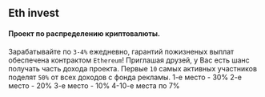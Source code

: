 ## Eth invest
#### Проект по распределению криптовалюты.
Зарабатывайте по `3-4%` ежедневно, гарантий пожизненых выплат обеспечена контрактом `Ethereum`!
Приглашая друзей, у Вас есть шанс получать часть дохода проекта.
Первые `10` самых активных участников поделят `50%` от всех доходов с фонда рекламы.
1-е место - 30%
2-е место - 20%
3-е место - 10%
4-10-е места по 7%